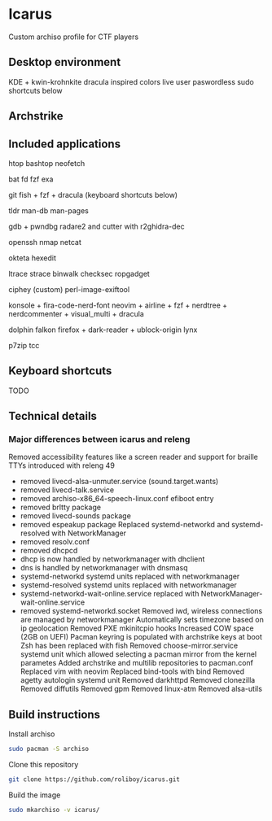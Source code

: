 # Icarus

Custom archiso profile for CTF players

## Desktop environment
KDE + kwin-krohnkite
dracula inspired colors
live user paswordless sudo
shortcuts below

## Archstrike

## Included applications

htop
bashtop
neofetch

bat
fd
fzf
exa

git
fish + fzf + dracula (keyboard shortcuts below)

tldr
man-db
man-pages

gdb + pwndbg
radare2 and cutter with r2ghidra-dec

openssh
nmap
netcat

okteta
hexedit

ltrace
strace
binwalk
checksec
ropgadget

ciphey (custom)
perl-image-exiftool

konsole + fira-code-nerd-font
neovim + airline + fzf + nerdtree + nerdcommenter + visual_multi + dracula

dolphin
falkon
firefox + dark-reader + ublock-origin
lynx

p7zip
tcc

## Keyboard shortcuts

TODO

## Technical details

### Major differences between icarus and releng

Removed accessibility features like a screen reader and support for braille TTYs introduced with releng 49
- removed livecd-alsa-unmuter.service (sound.target.wants)
- removed livecd-talk.service
- removed archiso-x86_64-speech-linux.conf efiboot entry
- removed brltty package
- removed livecd-sounds package
- removed espeakup package
Replaced systemd-networkd and systemd-resolved with NetworkManager
- removed resolv.conf
- removed dhcpcd
- dhcp is now handled by networkmanager with dhclient
- dns is handled by networkmanager with dnsmasq
- systemd-networkd systemd units replaced with networkmanager
- systemd-resolved systemd units replaced with networkmanager
- systemd-networkd-wait-online.service replaced with NetworkManager-wait-online.service
- removed systemd-networkd.socket
Removed iwd, wireless connections are managed by networkmanager
Automatically sets timezone based on ip geolocation
Removed PXE mkinitcpio hooks
Increased COW space (2GB on UEFI)
Pacman keyring is populated with archstrike keys at boot
Zsh has been replaced with fish
Removed choose-mirror.service systemd unit which allowed selecting a pacman mirror from the kernel parametes
Added archstrike and multilib repositories to pacman.conf
Replaced vim with neovim
Replaced bind-tools with bind
Removed agetty autologin systemd unit
Removed darkhttpd
Removed clonezilla
Removed diffutils
Removed gpm
Removed linux-atm
Removed alsa-utils

## Build instructions

Install archiso

```bash
sudo pacman -S archiso

```

Clone this repository

```bash
git clone https://github.com/roliboy/icarus.git
```

Build the image

```bash
sudo mkarchiso -v icarus/
```
